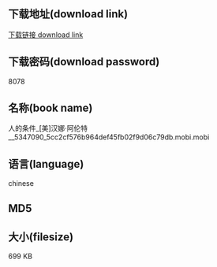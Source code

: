## 下载地址(download link)
[下载链接 download link](https://tutu365.netlify.app/?s=%E4%BA%BA%E7%9A%84%E6%9D%A1%E4%BB%B6_%5B%E7%BE%8E%5D%E6%B1%89%E5%A8%9C%C2%B7%E9%98%BF%E4%BC%A6%E7%89%B9__5347090_5cc2cf576b964def45fb02f9d06c79db.mobi)

## 下载密码(download password)
8078

## 名称(book name)
人的条件_[美]汉娜·阿伦特__5347090_5cc2cf576b964def45fb02f9d06c79db.mobi.mobi

## 语言(language)
chinese

## MD5


## 大小(filesize)
699 KB
